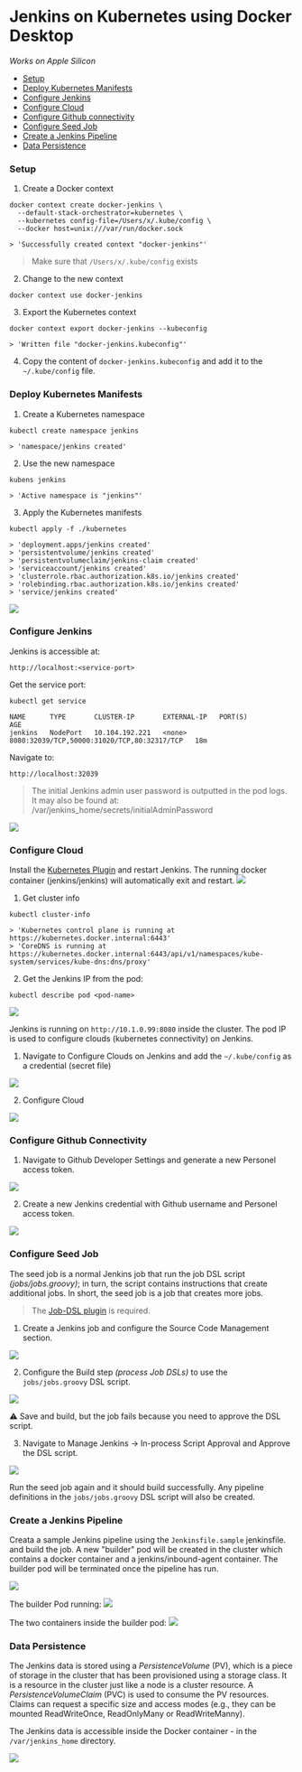# Jenkins on Kubernetes using Docker Desktop

_Works on Apple Silicon_

* [Setup](#setup)
* [Deploy Kubernetes Manifests](#deploy-kubernetes-manifests)
* [Configure Jenkins](#configure-jenkins)
* [Configure Cloud](#configure-cloud)
* [Configure Github connectivity](#configure-github-connectivity)
* [Configure Seed Job](#configure-seed-job)
* [Create a Jenkins Pipeline](#create-a-jenkins-pipeline)
* [Data Persistence](#data-persistence)

### Setup 

1. Create a Docker context 
```shell
docker context create docker-jenkins \
  --default-stack-orchestrator=kubernetes \
  --kubernetes config-file=/Users/x/.kube/config \
  --docker host=unix:///var/run/docker.sock

> 'Successfully created context "docker-jenkins"'
```
> Make sure that `/Users/x/.kube/config` exists

2. Change to the new context 
```shell
docker context use docker-jenkins
```

3. Export the Kubernetes context
```shell
docker context export docker-jenkins --kubeconfig

> 'Written file "docker-jenkins.kubeconfig"'
```

4. Copy the content of `docker-jenkins.kubeconfig` and add it to 
the `~/.kube/config` file. 


### Deploy Kubernetes Manifests 

1. Create a Kubernetes namespace 
```shell
kubectl create namespace jenkins

> 'namespace/jenkins created'
```

2. Use the new namespace
```shell
kubens jenkins

> 'Active namespace is "jenkins"'
```

3. Apply the Kubernetes manifests 
```shell
kubectl apply -f ./kubernetes

> 'deployment.apps/jenkins created'
> 'persistentvolume/jenkins created'
> 'persistentvolumeclaim/jenkins-claim created'
> 'serviceaccount/jenkins created'
> 'clusterrole.rbac.authorization.k8s.io/jenkins created'
> 'rolebinding.rbac.authorization.k8s.io/jenkins created'
> 'service/jenkins created'
```
![](resources/images/all-resources.png)


### Configure Jenkins

Jenkins is accessible at:
```shell
http://localhost:<service-port>
```
Get the service port: 
```shell
kubectl get service

NAME      TYPE       CLUSTER-IP       EXTERNAL-IP   PORT(S)                                       AGE
jenkins   NodePort   10.104.192.221   <none>        8080:32039/TCP,50000:31020/TCP,80:32317/TCP   18m
```
Navigate to:
```shell
http://localhost:32039
```
> The initial Jenkins admin user password is outputted in the pod logs. <br>
> It may also be found at: /var/jenkins_home/secrets/initialAdminPassword

![](resources/images/jenkins-ui.png)


### Configure Cloud 

Install the [Kubernetes Plugin](https://plugins.jenkins.io/kubernetes/) and restart Jenkins. 
The running docker container (jenkins/jenkins) will automatically exit and restart. 
![](resources/images/kubernetes-plugin.png)

1. Get cluster info 
```shell
kubectl cluster-info

> 'Kubernetes control plane is running at https://kubernetes.docker.internal:6443'
> 'CoreDNS is running at https://kubernetes.docker.internal:6443/api/v1/namespaces/kube-system/services/kube-dns:dns/proxy' 
```
2. Get the Jenkins IP from the pod:
```shell
kubectl describe pod <pod-name> 
```
![](resources/images/pod-ip.png)

Jenkins is running on `http://10.1.0.99:8080` inside the cluster. The pod IP is used to configure 
clouds (kubernetes connectivity) on Jenkins.

1. Navigate to Configure Clouds on Jenkins and add the `~/.kube/config` as a credential (secret file)

![](resources/images/configure-clouds-cred.png)

2. Configure Cloud 

![](resources/images/configure-cloud.png)


### Configure Github Connectivity

1. Navigate to Github Developer Settings and generate a new Personel access token. 

![](resources/images/github-access-token.png)

2. Create a new Jenkins credential with Github username and Personel access token. 

![](resources/images/github-access-token-jenkins.png)


### Configure Seed Job 

The seed job is a normal Jenkins job that run the job DSL script _(jobs/jobs.groovy)_; in turn, 
the script contains instructions that create additional jobs. In short, the seed job is a job that creates more jobs. 
> The [Job-DSL plugin](https://plugins.jenkins.io/job-dsl/) is required. 

1. Create a Jenkins job and configure the Source Code Management section. 

![](resources/images/jenkins-seed-job/job-seed-git.png)

2. Configure the Build step _(process Job DSLs)_ to use the `jobs/jobs.groovy` DSL script. 

![](resources/images/jenkins-seed-job/job-seed-build.png)

:warning: Save and build, but the job fails because you need to approve the DSL script.

3. Navigate to Manage Jenkins -> In-process Script Approval and Approve the DSL script. 

![](resources/images/jenkins-seed-job/job-seed-approval.png)

Run the seed job again and it should build successfully. Any pipeline definitions in the 
`jobs/jobs.groovy` DSL script will also be created. 

### Create a Jenkins Pipeline

Creata a sample Jenkins pipeline using the `Jenkinsfile.sample` jenkinsfile.
and build the job. A new "builder" pod will be created in the cluster which contains a docker
container and a jenkins/inbound-agent container. The builder pod will be terminated once the 
pipeline has run.

![](resources/images/sample-pipeline.png)

The builder Pod running:
![](resources/images/builder-pod.png)

The two containers inside the builder pod:
![](resources/images/builder-pod-containers.png)

### Data Persistence 

The Jenkins data is stored using a _PersistenceVolume_ (PV), which is a piece of storage in the cluster that 
has been provisioned using a storage class. It is a resource in the cluster just like a node is a cluster
resource. A _PersistenceVolumeClaim_ (PVC) is used to consume the PV resources. Claims can request a specific 
size and access modes (e.g., they can be mounted ReadWriteOnce, ReadOnlyMany or ReadWriteManny).

The Jenkins data is accessible inside the Docker container - in the `/var/jenkins_home` directory. 

![](resources/images/jenkins-docker-container.png)
